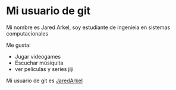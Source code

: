 # Mi usuario de git

Mi nombre es Jared Arkel, soy  estudiante de ingenieia en sistemas computacionales

Me gusta:
- Jugar videogames
- Escuchar músiquita
- ver peliculas y series jiji

Mi usuario de git es [JaredArkel](https://github.com/JaredArkel)